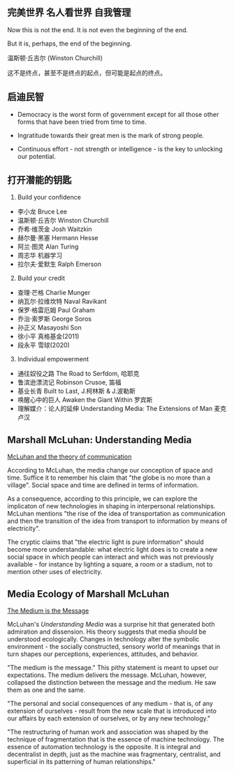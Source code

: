 ## 完美世界 名人看世界 自我管理

Now this is not the end. It is not even the beginning of the end.

But it is, perhaps, the end of the beginning.

温斯顿·丘吉尔 (Winston Churchill)

这不是终点，甚至不是终点的起点，但可能是起点的终点。

## 启迪民智

- Democracy is the worst form of government except for all those other forms that have been tried from time to time.

- Ingratitude towards their great men is the mark of strong people.

- Continuous effort - not strength or intelligence - is the key to unlocking our potential.

## 打开潜能的钥匙

1. Build your confidence

- 李小龙 Bruce Lee
- 温斯顿·丘吉尔 Winston Churchill
- 乔希·维茨金 Josh Waitzkin
- 赫尔曼·黑塞 Hermann Hesse
-  阿兰·图灵 Alan Turing
- 周志华 机器学习
- 拉尔夫·爱默生 Ralph Emerson



2. Build your credit

- 查理·芒格 Charlie Munger
- 纳瓦尔·拉维坎特 Naval Ravikant
- 保罗·格雷厄姆 Paul Graham
- 乔治·索罗斯 George Soros
- 孙正义 Masayoshi Son
- 徐小平 真格基金(2011)
- 段永平 雪球(2020)

3. Individual empowerment

- 通往奴役之路 The Road to Serfdom, 哈耶克
- 鲁滨逊漂流记 Robinson Crusoe, 笛福
- 基业长青 Built to Last, J.柯林斯 & J.波勒斯
- 唤醒心中的巨人 Awaken the Giant Within 罗宾斯
- 理解媒介：论人的延伸 Understanding Media: The Extensions of Man 麦克卢汉

## Marshall McLuhan: Understanding Media

[McLuhan and the theory of communication](https://noemalab.eu/ideas/mcluhan-and-the-theory-of-communication/)
   
According to McLuhan, the media change our conception of space and time. Suffice it to remember his claim that "the globe is no more than a village". Social space and time are defined in terms of information.

As a consequence, according to this principle, we can explore the implicaton of new technologies in shaping in interpersonal relationships.
McLuhan mentions "the rise of the idea of transportation as communication and then the transition of the idea from transport to information by means of electricity".

The cryptic claims that "the electric light is pure information" should become more understandable: what electric light does is to create a new social space in which people can interact and which was not previously available - for instance by lighting a square, a room or a stadium, not to mention other uses of electricity. 

## Media Ecology of Marshall McLuhan

[The Medium is the Message](https://www.dawsoncollege.qc.ca/ai/wp-content/uploads/sites/180/16-McLuhan-Media-Ecology.pdf)

McLuhan's *Understanding Media* was a surprise hit that generated both admiration and dissension. His theory suggests that media should be understood ecologically.
Changes in technology alter the symbolic environment - the socially constructed, sensory world of meanings that in turn shapes our perceptions, experiences, attitudes, and behavior.

"The medium is the message." This pithy statement is meant to upset our expectations. The medium delivers the message.
McLuhan, however, collapsed the distinction between the message and the medium. He saw them as one and the same.

"The personal and social consequences of any medium - that is, of any extension of ourselves - result from the new scale that is introduced into our affairs by each extension of ourselves, or by any new technology."

"The restructuring of human work and association was shaped by the technique of fragmentation that is the essence of machine technology. The essence of automation technology is the opposite. It is integral and decentralist in depth, just as the machine was fragmentary, centralist, and superficial in its patterning of human relationships."





